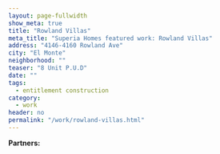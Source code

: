 ```yaml
---
layout: page-fullwidth
show_meta: true
title: "Rowland Villas"
meta_title: "Superia Homes featured work: Rowland Villas"
address: "4146-4160 Rowland Ave"
city: "El Monte"
neighborhood: ""
teaser: "8 Unit P.U.D"
date: ""
tags:
  - entitlement construction 
category:
  - work
header: no
permalink: "/work/rowland-villas.html"
---
```





<strong>Partners:</strong> <br> 




<!-- [<span class="back-arrow">&#8619;</span> Back to the Portfolio](/work/) -->
